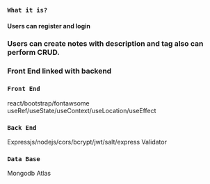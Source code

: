 
### `What it is?`
  #### Users can register and login
  ### Users can create notes with description and tag also can perform CRUD.
 ### Front End linked with backend 
  
### `Front End`
  react/bootstrap/fontawsome
  useRef/useState/useContext/useLocation/useEffect
  
### `Back End`
  Expressjs/nodejs/cors/bcrypt/jwt/salt/express Validator

  
### `Data Base`
  Mongodb Atlas
  

  
  


